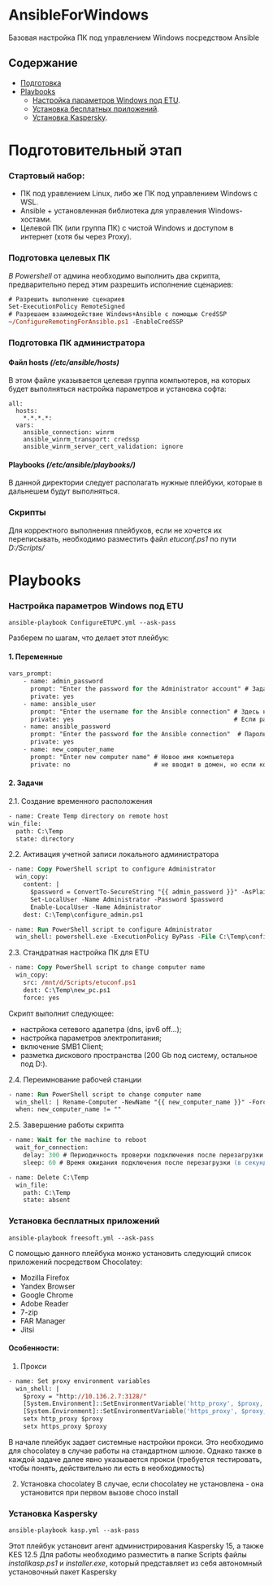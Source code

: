 # AnsibleForWindows
Базовая настройка ПК под управлением Windows посредством Ansible

## Содержание
+ [Подготовка](#подготовительный-этап)
+ [Playbooks](#playbooks)
  - [Настройка параметров Windows под ETU](#настройка-параметров-windows-под-etu).
  - [Установка бесплатных приложений](#установка-бесплатных-приложений).
  - [Установка Kaspersky](#установка-kaspersky).


# Подготовительный этап
### Стартовый набор:

- ПК под уравлением Linux, либо же ПК под управлением Windows с WSL.
- Ansible + установленная библиотека для управления Windows-хостами.
- Целевой ПК (или группа ПК) с чистой Windows и доступом в интернет (хотя бы через Proxy).

### Подготовка целевых ПК
*В Powershell* от админа необходимо выполнить два скрипта, предварительно перед этим разрешить исполнение сценариев:
```ps
# Разрешить выполнение сценариев
Set-ExecutionPolicy RemoteSigned
# Разрешаем взаимодействие Windows+Ansible с помощью CredSSP
~/ConfigureRemotingForAnsible.ps1 -EnableCredSSP
```
### Подготовка ПК администратора
#### Файл hosts *(/etc/ansible/hosts)*
В этом файле указывается целевая группа компьютеров, на которых будет выполняться настройка параметров и установка софта:
```
all:
  hosts:
    *.*.*.*:
  vars:
    ansible_connection: winrm
    ansible_winrm_transport: credssp
    ansible_winrm_server_cert_validation: ignore
```

#### Playbooks *(/etc/ansible/playbooks/)*
В данной директории следует располагать нужные плейбуки, которые в дальнешем будут выполняться.

### Скрипты
Для корректного выполнения плейбуков, если не хочется их переписывать, необходимо разместить файл *etuconf.ps1* по пути *D:/Scripts/*

# Playbooks
### Настройка параметров Windows под ETU
```
ansible-playbook ConfigureETUPC.yml --ask-pass
```
Разберем по шагам, что делает этот плейбук:
#### 1. Переменные
```ps
vars_prompt:
    - name: admin_password
      prompt: "Enter the password for the Administrator account" # Задаем пароль для локального администратора
      private: yes
    - name: ansible_user
      prompt: "Enter the username for the Ansible connection" # Здесь нужно указать пользовтеля для подключения. 
      private: yes                                            # Если рабочая станция в домене - подойдет доменный админ, иначе - можно выполнить под автоматически созданной при установке системы учеткой User\Test
    - name: ansible_password
      prompt: "Enter the password for the Ansible connection"  # Пароль от учетки, от имени которой будет выполняться плейбук
      private: yes
    - name: new_computer_name
      prompt: "Enter new computer name" # Новое имя компьютера
      private: no                       # не вводит в домен, но если комп уже в домене, то с правами доменного админа имя будет изменено
```
#### 2. Задачи

2.1. Создание временного расположения
```ps
- name: Create Temp directory on remote host
win_file:
  path: C:\Temp
  state: directory
```
2.2. Активация учетной записи локального администратора
```ps
- name: Copy PowerShell script to configure Administrator
  win_copy:
    content: |
      $password = ConvertTo-SecureString "{{ admin_password }}" -AsPlainText -Force
      Set-LocalUser -Name Administrator -Password $password
      Enable-LocalUser -Name Administrator
    dest: C:\Temp\configure_admin.ps1

- name: Run PowerShell script to configure Administrator
  win_shell: powershell.exe -ExecutionPolicy ByPass -File C:\Temp\configure_admin.ps1
```
2.3. Стандратная настройка ПК для ETU
```ps
- name: Copy PowerShell script to change computer name
  win_copy:
    src: /mnt/d/Scripts/etuconf.ps1
    dest: C:\Temp\new_pc.ps1
    force: yes
```
Скрипт выполнит следующее:
- настрйока сетевого адапетра (dns, ipv6 off...);
- настройка параметров электропитания;
- включение SMB1 Client;
- разметка дискового пространства (200 Gb под систему, остальное под D:).
 
2.4. Переимнование рабочей станции
```ps
- name: Run PowerShell script to change computer name
  win_shell: | Rename-Computer -NewName "{{ new_computer_name }}" -Force -Restart
  when: new_computer_name != ""
```
2.5. Завершение работы скрипта
```ps
- name: Wait for the machine to reboot
  wait_for_connection:
    delay: 300 # Периодичность проверки подключения после перезагрузки (в секундах)
    sleep: 60 # Время ожидания подключения после перезагрузки (в секундах), в данном случае 5 минут

- name: Delete C:\Temp
  win_file:
    path: C:\Temp
    state: absent
```
### Установка бесплатных приложений
```
ansible-playbook freesoft.yml --ask-pass
```
С помощью данного плейбука монжо установить следующий список приложений посредством Chocolatey:
- Mozilla Firefox
- Yandex Browser
- Google Chrome
- Adobe Reader
- 7-zip
- FAR Manager
- Jitsi

#### Особенности:
1. Прокси
```ps
- name: Set proxy environment variables
  win_shell: |
    $proxy = "http://10.136.2.7:3128/"
    [System.Environment]::SetEnvironmentVariable('http_proxy', $proxy, 'Machine')
    [System.Environment]::SetEnvironmentVariable('https_proxy', $proxy, 'Machine')
    setx http_proxy $proxy
    setx https_proxy $proxy
```
В начале плейбук задает системные настройки прокси. Это необходимо для chocolatey в случае работы на стандартном шлюзе.
Однако также в каждой задаче далее явно указывается прокси (требуется тестировать, чтобы понять, действительно ли есть в необходимость)

2. Установка chocolatey
В случае, если chocolatey не установлена - она установится при первом вызове choco install
### Установка Kaspersky
```ps
ansible-playbook kasp.yml --ask-pass
```
Этот плейбук установит агент администрирования Kaspersky 15, а также KES 12.5
Для работы необходимо разместить в папке Scripts файлы *installkasp.ps1* и *installer.exe*, который представляет из себя автономный установочный пакет Kaspersky
